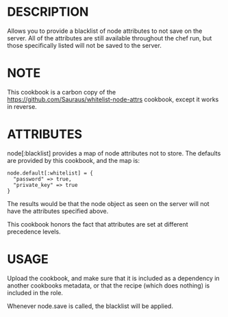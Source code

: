 DESCRIPTION
==============
Allows you to provide a blacklist of node attributes to not save on the server. All
of the attributes are still available throughout the chef run, but those specifically
listed will not be saved to the server.

NOTE
==============
This cookbook is a carbon copy of the https://github.com/Sauraus/whitelist-node-attrs
cookbook, except it works in reverse.

ATTRIBUTES
==============
node[:blacklist] provides a map of node attributes not to store. The defaults are provided
by this cookbook, and the map is:

    node.default[:whitelist] = {
      "password" => true,
      "private_key" => true
    }

The results would be that the node object as seen on the server will not have the attributes specified above.

This cookbook honors the fact that attributes are set at different precedence levels.

USAGE
==============
Upload the cookbook, and make sure that it is included as a dependency in another cookbooks
metadata, or that the recipe (which does nothing) is included in the role.

Whenever node.save is called, the blacklist will be applied.
